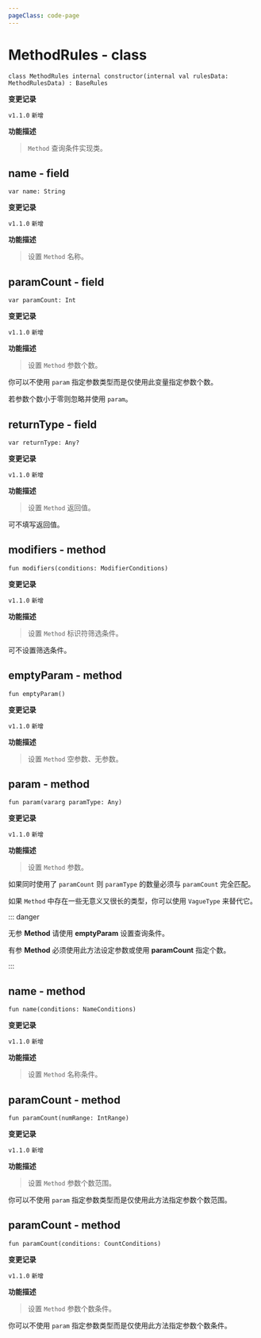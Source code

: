 ```yaml
---
pageClass: code-page
---
```


# MethodRules <span class="symbol">- class</span>

```kotlin:no-line-numbers
class MethodRules internal constructor(internal val rulesData: MethodRulesData) : BaseRules
```

**变更记录**

`v1.1.0` `新增`

**功能描述**

> `Method` 查询条件实现类。

## name <span class="symbol">- field</span>

```kotlin:no-line-numbers
var name: String
```

**变更记录**

`v1.1.0` `新增`

**功能描述**

> 设置 `Method` 名称。

## paramCount <span class="symbol">- field</span>

```kotlin:no-line-numbers
var paramCount: Int
```

**变更记录**

`v1.1.0` `新增`

**功能描述**

> 设置 `Method` 参数个数。

你可以不使用 `param` 指定参数类型而是仅使用此变量指定参数个数。

若参数个数小于零则忽略并使用 `param`。

## returnType <span class="symbol">- field</span>

```kotlin:no-line-numbers
var returnType: Any?
```

**变更记录**

`v1.1.0` `新增`

**功能描述**

> 设置 `Method` 返回值。

可不填写返回值。

## modifiers <span class="symbol">- method</span>

```kotlin:no-line-numbers
fun modifiers(conditions: ModifierConditions)
```

**变更记录**

`v1.1.0` `新增`

**功能描述**

> 设置 `Method` 标识符筛选条件。

可不设置筛选条件。

## emptyParam <span class="symbol">- method</span>

```kotlin:no-line-numbers
fun emptyParam()
```

**变更记录**

`v1.1.0` `新增`

**功能描述**

> 设置 `Method` 空参数、无参数。

## param <span class="symbol">- method</span>

```kotlin:no-line-numbers
fun param(vararg paramType: Any)
```

**变更记录**

`v1.1.0` `新增`

**功能描述**

> 设置 `Method` 参数。

如果同时使用了 `paramCount` 则 `paramType` 的数量必须与 `paramCount` 完全匹配。

如果 `Method` 中存在一些无意义又很长的类型，你可以使用 `VagueType` 来替代它。

::: danger

无参 **Method** 请使用 **emptyParam** 设置查询条件。

有参 **Method** 必须使用此方法设定参数或使用 **paramCount** 指定个数。

:::

## name <span class="symbol">- method</span>

```kotlin:no-line-numbers
fun name(conditions: NameConditions)
```

**变更记录**

`v1.1.0` `新增`

**功能描述**

> 设置 `Method` 名称条件。

## paramCount <span class="symbol">- method</span>

```kotlin:no-line-numbers
fun paramCount(numRange: IntRange)
```

**变更记录**

`v1.1.0` `新增`

**功能描述**

> 设置 `Method` 参数个数范围。

你可以不使用 `param` 指定参数类型而是仅使用此方法指定参数个数范围。

## paramCount <span class="symbol">- method</span>

```kotlin:no-line-numbers
fun paramCount(conditions: CountConditions)
```

**变更记录**

`v1.1.0` `新增`

**功能描述**

> 设置 `Method` 参数个数条件。

你可以不使用 `param` 指定参数类型而是仅使用此方法指定参数个数条件。